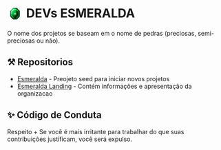 # <div style="display:flex;"><img src="./imagens/Gemini_Generated_Image_Emerald.png" alt="esmeralda" style="margin-right:0.5rem;width: auto; height: 36px;"> DEVs ESMERALDA </div>

O nome dos projetos se baseam em o nome de pedras (preciosas, semi-preciosas ou não).

## ⚒️ Repositorios

- [Esmeralda](https://github.com/emeraldevs/esmeralda) - Preojeto seed para iniciar novos projetos
- [Esmeralda Landing](https://github.com/emeraldevs/esmeralda-landing) - Contém informações e apresentação da organizacao

## ✨ Código de Conduta

Respeito + Se você é mais irritante para trabalhar do que suas contribuições justificam, você será expulso.
